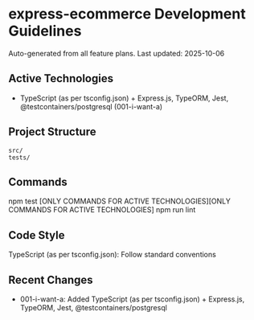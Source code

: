 # express-ecommerce Development Guidelines

Auto-generated from all feature plans. Last updated: 2025-10-06

## Active Technologies
- TypeScript (as per tsconfig.json) + Express.js, TypeORM, Jest, @testcontainers/postgresql (001-i-want-a)

## Project Structure
```
src/
tests/
```

## Commands
npm test [ONLY COMMANDS FOR ACTIVE TECHNOLOGIES][ONLY COMMANDS FOR ACTIVE TECHNOLOGIES] npm run lint

## Code Style
TypeScript (as per tsconfig.json): Follow standard conventions

## Recent Changes
- 001-i-want-a: Added TypeScript (as per tsconfig.json) + Express.js, TypeORM, Jest, @testcontainers/postgresql

<!-- MANUAL ADDITIONS START -->
<!-- MANUAL ADDITIONS END -->